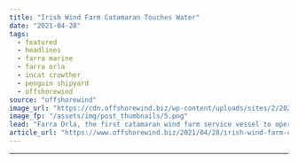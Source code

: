 ```yaml
---
title: "Irish Wind Farm Catamaran Touches Water"
date: "2021-04-28"
tags: 
  - featured
  - headlines
  - farra marine
  - farra orla
  - incat crowther
  - penguin shipyard
  - offshorewind
source: "offshorewind"
image_url: "https://cdn.offshorewind.biz/wp-content/uploads/sites/2/2021/04/28104502/Irish-Wind-Farm-Catamaran-Touches-Water.png"
image_fp: "/assets/img/post_thumbnails/5.png"
lead: "Farra Orla, the first catamaran wind farm service vessel to operate under the Irish"
article_url: "https://www.offshorewind.biz/2021/04/28/irish-wind-farm-catamaran-touches-water/"
---
```


---
